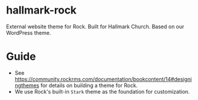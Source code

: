 # hallmark-rock
External website theme for Rock. Built for Hallmark Church. Based on our WordPress theme.


# Guide
- See https://community.rockrms.com/documentation/bookcontent/14#designingthemes for details on building a theme for Rock.
- We use Rock's built-in `Stark` theme as the foundation for customization.
